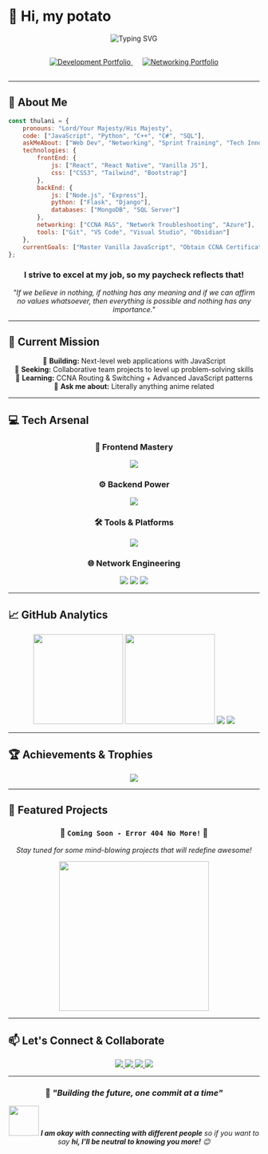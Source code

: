 # 👋 Hi, my potato

<div align="center">
  
  <!-- Animated Header -->
  <img src="https://readme-typing-svg.demolab.com?font=Fira+Code&size=32&duration=2800&pause=2000&color=A855F7&center=true&vCenter=true&width=940&lines=I'm+Thulani+Langa+%F0%9F%9A%80;Full-Stack+Developer+%26+Network+Technician;CCNA+in+Progress!" alt="Typing SVG" />
  
  <!-- Action Buttons -->
  <div style="margin: 30px 0;">
    <a href="#" style="margin: 0 10px;">
      <img src="https://img.shields.io/badge/🚀_Development_Portfolio-7C3AED?style=for-the-badge&logo=rocket&logoColor=white" alt="Development Portfolio"/>
    </a>
    <a href="#" style="margin: 0 10px;">
      <img src="https://img.shields.io/badge/🌐_Networking_Portfolio-EC4899?style=for-the-badge&logo=network-wired&logoColor=white" alt="Networking Portfolio"/>
    </a>
  </div>

</div>

---

## 🎯 About Me

```javascript
const thulani = {
    pronouns: "Lord/Your Majesty/His Majesty",
    code: ["JavaScript", "Python", "C++", "C#", "SQL"],
    askMeAbout: ["Web Dev", "Networking", "Sprint Training", "Tech Innovation"],
    technologies: {
        frontEnd: {
            js: ["React", "React Native", "Vanilla JS"],
            css: ["CSS3", "Tailwind", "Bootstrap"]
        },
        backEnd: {
            js: ["Node.js", "Express"],
            python: ["Flask", "Django"],
            databases: ["MongoDB", "SQL Server"]
        },
        networking: ["CCNA R&S", "Network Troubleshooting", "Azure"],
        tools: ["Git", "VS Code", "Visual Studio", "Obsidian"]
    },
    currentGoals: ["Master Vanilla JavaScript", "Obtain CCNA Certification"]
};
```

<div align="center">

### **I strive to excel at my job, so my paycheck reflects that!**
*"If we believe in nothing, if nothing has any meaning and if we can affirm no values whatsoever, then everything is possible and nothing has any importance."*

</div>

---

## 🚀 Current Mission

<div align="center">
  
  🔭 **Building:** Next-level web applications with JavaScript  
  👯 **Seeking:** Collaborative team projects to level up problem-solving skills  
  🌱 **Learning:** CCNA Routing & Switching + Advanced JavaScript patterns  
  💬 **Ask me about:** Literally anything anime related

</div>

---

## 💻 Tech Arsenal

<div align="center">

### 🎨 Frontend Mastery
<p>
  <img src="https://skillicons.dev/icons?i=html,css,js,react,tailwind" />
</p>

### ⚙️ Backend Power
<p>
  <img src="https://skillicons.dev/icons?i=nodejs,python,cs,cpp,mongodb,mysql" />
</p>

### 🛠️ Tools & Platforms
<p>
  <img src="https://skillicons.dev/icons?i=git,vscode,visualstudio,azure,obsidian" />
</p>

### 🌐 Network Engineering
<p>
  <img src="https://img.shields.io/badge/Cisco-1BA0D7?style=for-the-badge&logo=cisco&logoColor=white"/>
  <img src="https://img.shields.io/badge/CCNA-0052CC?style=for-the-badge&logo=cisco&logoColor=white"/>
  <img src="https://img.shields.io/badge/Network_Security-FF6B35?style=for-the-badge&logo=security&logoColor=white"/>
</p>

</div>

---

## 📈 GitHub Analytics

<div align="center">
  
  <!-- GitHub Stats Cards -->
  <img height="180em" src="https://github-readme-stats.vercel.app/api?username=TQO-001&show_icons=true&theme=tokyonight&hide_border=true&count_private=true&include_all_commits=true" />
  <img height="180em" src="https://github-readme-stats.vercel.app/api/top-langs/?username=TQO-001&layout=compact&theme=tokyonight&hide_border=true" />
  
  <!-- Streak Stats -->
  <img src="https://nirzak-streak-stats.vercel.app/?user=TQO-001&theme=tokyonight&hide_border=true" />
  
  <!-- Activity Graph -->
  <img src="https://github-readme-activity-graph.vercel.app/graph?username=TQO-001&bg_color=1a1b27&color=70a5fd&line=bf91f3&point=38bdae&area=true&hide_border=true" />

</div>

---

## 🏆 Achievements & Trophies

<div align="center">
  
  <img src="https://github-profile-trophy.vercel.app/?username=TQO-001&theme=tokyonight&no-frame=true&row=1&column=6" />
  
</div>

---

## 🌟 Featured Projects

<div align="center">

### 🚧 `Coming Soon - Error 404 No More!` 🚧

*Stay tuned for some mind-blowing projects that will redefine awesome!*

<img src="https://media.giphy.com/media/13HgwGsXF0aiGY/giphy.gif" width="300"/>

</div>

---

## 📫 Let's Connect & Collaborate

<div align="center">
  
  <a href="mailto:thulanilanga001@gmail.com">
    <img src="https://img.shields.io/badge/Gmail-D14836?style=for-the-badge&logo=gmail&logoColor=white"/>
  </a>
  <a href="https://github.com/TQO-001">
    <img src="https://img.shields.io/badge/GitHub-100000?style=for-the-badge&logo=github&logoColor=white"/>
  </a>
  <a href="#">
    <img src="https://img.shields.io/badge/LinkedIn-0077B5?style=for-the-badge&logo=linkedin&logoColor=white"/>
  </a>
  <a href="#">
    <img src="https://img.shields.io/badge/Portfolio-FF5722?style=for-the-badge&logo=todoist&logoColor=white"/>
  </a>

</div>

---

<div align="center">
  
  ### 💭 *"Building the future, one commit at a time"*
  
  <img src="https://media.giphy.com/media/LnQjpWaON8nhr21vNW/giphy.gif" width="60"> <em><b>I am okay with connecting with different people</b> so if you want to say <b>hi, I'll be neutral to knowing you more!</b> 😊</em>

</div>
